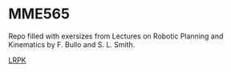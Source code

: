 # MME565

Repo filled with exersizes from Lectures on Robotic Planning and Kinematics by F. Bullo and S. L. Smith.

[LRPK](http://motion.me.ucsb.edu/book-lrpk/)
